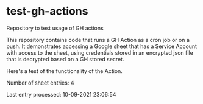 # test-gh-actions
Repository to test usage of GH actions

This repository contains code that runs a GH Action as a cron job or on a push. It demonstrates accessing a Google sheet that has a Service Account with access to the sheet, using credentials stored in an encrypted json file that is decrypted based on a GH stored secret. 

Here's a test of the functionality of the Action. 

Number of sheet entries: 4

Last entry processed: 10-09-2021 23:06:54
